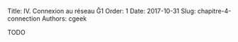 Title: IV. Connexion au réseau Ğ1
Order: 1
Date: 2017-10-31
Slug: chapitre-4-connection
Authors: cgeek

TODO
